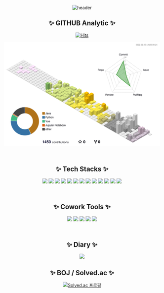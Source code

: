 <div align="center">

![header](https://capsule-render.vercel.app/api?type=Waving&color=auto&height=300&section=header&text=JunHyungKim&fontSize=90)

## :sparkles: GITHUB Analytic :sparkles:

[![Hits](https://hits.seeyoufarm.com/api/count/incr/badge.svg?url=https%3A%2F%2Fgithub.com%2FSemibro&count_bg=%2379C83D&title_bg=%23555555&icon=&icon_color=%23E7E7E7&title=hits&edge_flat=false)](https://hits.seeyoufarm.com)

![3d-asset](./profile-3d-contrib/profile-south-season-animate.svg)

<br>

## :sparkles: Tech Stacks :sparkles:

<img src="https://img.shields.io/badge/Python-3776AB?style=flat&logo=Python&logoColor=white"/> <img src="https://img.shields.io/badge/TensorFlow-FF6F00?style=flat&logo=TensorFlow&logoColor=white"/> <img src="https://img.shields.io/badge/PyTorch-EE4C2C?style=flat&logo=PyTorch&logoColor=white"/> <img src="https://img.shields.io/badge/Django-092E20?style=flat&logo=Django&logoColor=white"/> <img src="https://img.shields.io/badge/Vue-4FC08D?style=flat&logo=Vue.js&logoColor=white"> <img src="https://img.shields.io/badge/React-61DAFB?style=flat&logo=React&logoColor=white"> <img src="https://img.shields.io/badge/Redux-764ABC?style=flat&logo=Redux&logoColor=white"> <img src="https://img.shields.io/badge/JavaScript-F7DF1E?style=flat&logo=Javascript&logoColor=white"> <img src="https://img.shields.io/badge/TypeScript-3178C6?style=flat&logo=Typescript&logoColor=white"> <img src="https://img.shields.io/badge/HTML-E34F26?style=flat&logo=HTML5&logoColor=white"> <img src="https://img.shields.io/badge/CSS-1572B6?style=flat&logo=CSS3&logoColor=white"> <img src="https://img.shields.io/badge/npm-CB3837?style=flat&logo=npm&logoColor=white"> <img src="https://img.shields.io/badge/axios-5A29E4?style=flat&logo=axios&logoColor=white">

<br>

## :sparkles: Cowork Tools :sparkles:

<img src="https://img.shields.io/badge/Notion-000000?style=flat&logo=Notion&logoColor=white"/> <img src="https://img.shields.io/badge/Github-181717?style=flat&logo=Github&logoColor=white"/> <img src="https://img.shields.io/badge/Figma-F24E1E?style=flat&logo=Figma&logoColor=white"/> <img src="https://img.shields.io/badge/Postman-FF6C37?style=flat&logo=Postman&logoColor=white"/> <img src="https://img.shields.io/badge/Jira-0052CC?style=flat&logo=Jira&logoColor=white"/>

<br>

## :sparkles: Diary :sparkles:

<a href="https://blog.naver.com/wnsgud6232">
  <img src="https://img.shields.io/badge/Blog-03C75A?style=flat&logo=Naver&logoColor=white"/>
</a>

<br>

## :sparkles: BOJ / Solved.ac :sparkles:

[![Solved.ac 프로필](http://mazassumnida.wtf/api/v2/generate_badge?boj=wnsgud6232)](https://solved.ac/wnsgud6232)

</div>
